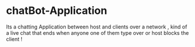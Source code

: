 # chatBot-Application
Its a chatting Application between host and clients over a network , kind of a live chat that ends when anyone one of them type over or host blocks the client !
